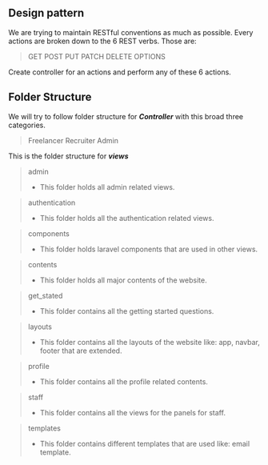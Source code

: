 ## Design pattern

We are trying to maintain RESTful conventions as much as possible. Every actions are broken down to the 6 REST verbs. Those are:

> GET
> POST
> PUT
> PATCH
> DELETE
> OPTIONS

Create controller for an actions and perform any of these 6 actions.

## Folder Structure

We will try to follow folder structure for **_Controller_** with this broad three categories.

> Freelancer
> Recruiter
> Admin

This is the folder structure for **_views_**

> admin
> - This folder holds all admin related views.

> authentication
> - This folder holds all the authentication related views.

> components
> - This folder holds laravel components that are used in other views.

> contents
> - This folder holds all major contents of the website.

> get_stated
> - This folder contains all the getting started questions.

> layouts
> - This folder contains all the layouts of the website like: app, navbar, footer that are extended.

> profile
> - This folder contains all the profile related contents.

> staff
> - This folder contains all the views for the panels for staff.

> templates
> - This folder contains different templates that are used like: email template.
